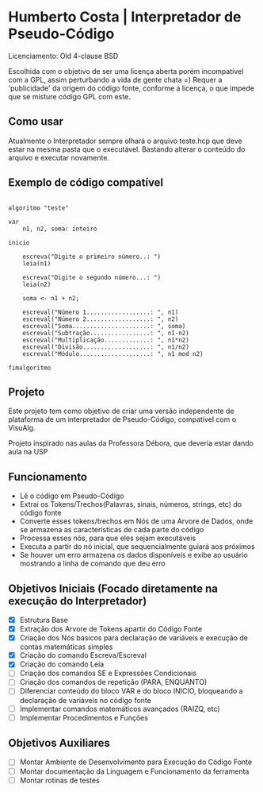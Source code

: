 # Humberto Costa | Interpretador de Pseudo-Código

Licenciamento: Old 4-clause BSD

Escolhida com o objetivo de ser uma licença aberta porém incompatível com a GPL, assim perturbando a vida de gente chata =)
Requer a 'publicidade' da origem do código fonte, conforme a licença, o que impede que se misture código GPL com este.

## Como usar

Atualmente o Interpretador sempre olhará o arquivo teste.hcp que deve estar na mesma pasta que o executável.
Bastando alterar o conteúdo do arquivo e executar novamente.

## Exemplo de código compatível

```portugol

algoritmo "teste"

var
    n1, n2, soma: inteiro
 
inicio
 
    escreva("Digite o primeiro número..: ")
    leia(n1)

    escreva("Digite o segundo número...: ")
    leia(n2)

    soma <- n1 + n2;

    escreval("Número 1..................: ", n1)
    escreval("Número 2..................: ", n2)
    escreval("Soma......................: ", soma)
    escreval("Subtração.................: ", n1-n2)
    escreval("Multiplicação.............: ", n1*n2)
    escreval("Divisão...................: ", n1/n2)
    escreval("Módulo....................: ", n1 mod n2)
 
fimalgoritmo

```

## Projeto

Este projeto tem como objetivo de criar uma versão independente de plataforma de um interpretador de Pseudo-Código, compatível com o VisuAlg.

Projeto inspirado nas aulas da Professora Débora, que deveria estar dando aula na USP

## Funcionamento

- Lê o código em Pseudo-Código
- Extrai os Tokens/Trechos(Palavras, sinais, números, strings, etc) do código fonte
- Converte esses tokens/trechos em Nós de uma Arvore de Dados, onde se armazena as características de cada parte do código
- Processa esses nós, para que eles sejam executáveis
- Executa a partir do nó inicial, que sequencialmente guiará aos próximos
- Se houver um erro armazena os dados disponíveis e exibe ao usuário mostrando a linha de comando que deu erro

## Objetivos Iniciais (Focado diretamente na execução do Interpretador)

- [x] Estrutura Base
- [x] Extração dos Arvore de Tokens apartir do Código Fonte
- [x] Criação dos Nós basicos para declaração de variáveis e execução de contas matemáticas simples
- [x] Criação do comando Escreva/Escreval
- [x] Criação do comando Leia
- [ ] Criação dos comandos SE e Expressões Condicionais
- [ ] Criação dos comandos de repetição (PARA, ENQUANTO)
- [ ] Diferenciar conteúdo do bloco VAR e do bloco INICIO, bloqueando a declaração de variáveis no código fonte
- [ ] Implementar comandos matemáticos avançados (RAIZQ, etc)
- [ ] Implementar Procedimentos e Funções

## Objetivos Auxiliares

- [ ] Montar Ambiente de Desenvolvimento para Execução do Código Fonte
- [ ] Montar documentação da Linguagem e Funcionamento da ferramenta
- [ ] Montar rotinas de testes
